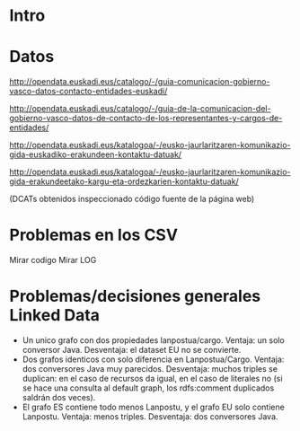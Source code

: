 # Intro

# Datos

http://opendata.euskadi.eus/catalogo/-/guia-comunicacion-gobierno-vasco-datos-contacto-entidades-euskadi/

http://opendata.euskadi.eus/catalogo/-/guia-de-la-comunicacion-del-gobierno-vasco-datos-de-contacto-de-los-representantes-y-cargos-de-entidades/

http://opendata.euskadi.eus/katalogoa/-/eusko-jaurlaritzaren-komunikazio-gida-euskadiko-erakundeen-kontaktu-datuak/

http://opendata.euskadi.eus/katalogoa/-/eusko-jaurlaritzaren-komunikazio-gida-erakundeetako-kargu-eta-ordezkarien-kontaktu-datuak/

(DCATs obtenidos inspeccionado código fuente de la página web)

# Problemas en los CSV

Mirar codigo
Mirar LOG

# Problemas/decisiones generales Linked Data

* Un unico grafo con dos propiedades lanpostua/cargo. Ventaja: un solo conversor Java. Desventaja: el dataset EU no se convierte.
* Dos grafos identicos con solo diferencia en Lanpostua/Cargo. Ventaja: dos conversores Java muy parecidos. Desventaja: muchos triples se duplican: en el caso de recursos da igual, en el caso de literales no (si se hace una consulta al default graph, los rdfs:comment duplicados saldrán dos veces).
* El grafo ES contiene todo menos Lanpostu, y el grafo EU solo contiene Lanpostu. Ventaja: menos triples. Desventaja: dos conversores Java.